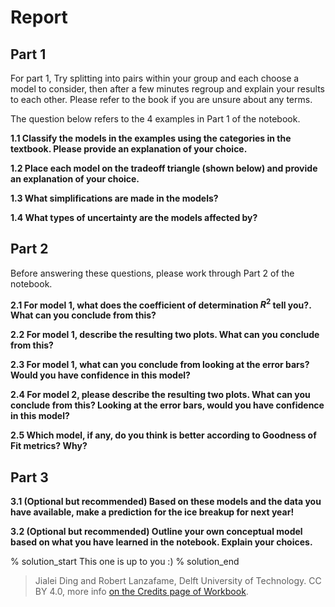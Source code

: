 # Report

## Part 1

For part 1, Try splitting into pairs within your group and each choose a model to consider, then after a few minutes regroup and explain your results to each other. Please refer to the book if you are unsure about any terms.

The question below refers to the 4 examples in Part 1 of the notebook.

**1.1 Classify the models in the examples using the categories in the textbook. Please provide an explanation of your choice.**

**1.2 Place each model on the tradeoff triangle (shown below) and provide an explanation of your choice.**

**1.3 What simplifications are made in the models?**

**1.4 What types of uncertainty are the models affected by?**



## Part 2

Before answering these questions, please work through Part 2 of the notebook.

**2.1 For model 1, what does the coefficient of determination $R^2$ tell you?. What can you conclude from this?**

**2.2 For model 1, describe the resulting two plots. What can you conclude from this?**

**2.3 For model 1, what can you conclude from looking at the error bars? Would you have confidence in this model?**

**2.4 For model 2, please describe the resulting two plots. What can you conclude from this? Looking at the error bars, would you have confidence in this model?**

**2.5 Which model, if any, do you think is better according to Goodness of Fit metrics? Why?**


## Part 3

**3.1 (Optional but recommended) Based on these models and the data you have available, make a prediction for the ice breakup for next year!**

**3.2 (Optional but recommended) Outline your own conceptual model based on what you have learned in the notebook. Explain your choices.**

% solution_start
This one is up to you :)
% solution_end


> Jialei Ding and Robert Lanzafame, Delft University of Technology. CC BY 4.0, more info [on the Credits page of Workbook](https://mude.citg.tudelft.nl/workbook-2025/credits.html).
